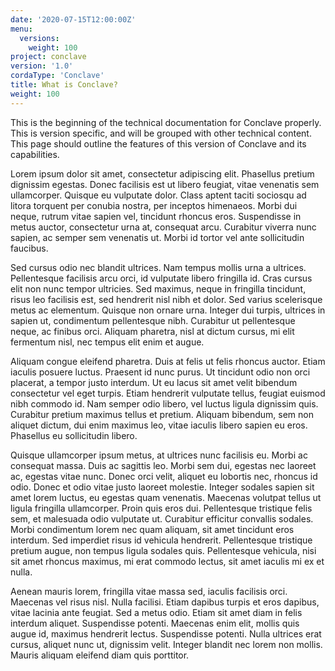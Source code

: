 ```yaml
---
date: '2020-07-15T12:00:00Z'
menu:
  versions:
    weight: 100
project: conclave
version: '1.0'
cordaType: 'Conclave'
title: What is Conclave?
weight: 100
---
```


This is the beginning of the technical documentation for Conclave properly. This is version specific, and will be grouped with other technical content. This page should outline the features of this version of Conclave and its capabilities.

Lorem ipsum dolor sit amet, consectetur adipiscing elit. Phasellus pretium dignissim egestas. Donec facilisis est ut libero feugiat, vitae venenatis sem ullamcorper. Quisque eu vulputate dolor. Class aptent taciti sociosqu ad litora torquent per conubia nostra, per inceptos himenaeos. Morbi dui neque, rutrum vitae sapien vel, tincidunt rhoncus eros. Suspendisse in metus auctor, consectetur urna at, consequat arcu. Curabitur viverra nunc sapien, ac semper sem venenatis ut. Morbi id tortor vel ante sollicitudin faucibus.

Sed cursus odio nec blandit ultrices. Nam tempus mollis urna a ultrices. Pellentesque facilisis arcu orci, id vulputate libero fringilla id. Cras cursus elit non nunc tempor ultricies. Sed maximus, neque in fringilla tincidunt, risus leo facilisis est, sed hendrerit nisl nibh et dolor. Sed varius scelerisque metus ac elementum. Quisque non ornare urna. Integer dui turpis, ultrices in sapien ut, condimentum pellentesque nibh. Curabitur ut pellentesque neque, ac finibus orci. Aliquam pharetra, nisl at dictum cursus, mi elit fermentum nisl, nec tempus elit enim et augue.

Aliquam congue eleifend pharetra. Duis at felis ut felis rhoncus auctor. Etiam iaculis posuere luctus. Praesent id nunc purus. Ut tincidunt odio non orci placerat, a tempor justo interdum. Ut eu lacus sit amet velit bibendum consectetur vel eget turpis. Etiam hendrerit vulputate tellus, feugiat euismod nibh commodo id. Nam semper odio libero, vel luctus ligula dignissim quis. Curabitur pretium maximus tellus et pretium. Aliquam bibendum, sem non aliquet dictum, dui enim maximus leo, vitae iaculis libero sapien eu eros. Phasellus eu sollicitudin libero.

Quisque ullamcorper ipsum metus, at ultrices nunc facilisis eu. Morbi ac consequat massa. Duis ac sagittis leo. Morbi sem dui, egestas nec laoreet ac, egestas vitae nunc. Donec orci velit, aliquet eu lobortis nec, rhoncus id odio. Donec et odio vitae justo laoreet molestie. Integer sodales sapien sit amet lorem luctus, eu egestas quam venenatis. Maecenas volutpat tellus ut ligula fringilla ullamcorper. Proin quis eros dui. Pellentesque tristique felis sem, et malesuada odio vulputate ut. Curabitur efficitur convallis sodales. Morbi condimentum lorem nec quam aliquam, sit amet tincidunt eros interdum. Sed imperdiet risus id vehicula hendrerit. Pellentesque tristique pretium augue, non tempus ligula sodales quis. Pellentesque vehicula, nisi sit amet rhoncus maximus, mi erat commodo lectus, sit amet iaculis mi ex et nulla.

Aenean mauris lorem, fringilla vitae massa sed, iaculis facilisis orci. Maecenas vel risus nisl. Nulla facilisi. Etiam dapibus turpis et eros dapibus, vitae lacinia ante feugiat. Sed a metus odio. Etiam sit amet diam in felis interdum aliquet. Suspendisse potenti. Maecenas enim elit, mollis quis augue id, maximus hendrerit lectus. Suspendisse potenti. Nulla ultrices erat cursus, aliquet nunc ut, dignissim velit. Integer blandit nec lorem non mollis. Mauris aliquam eleifend diam quis porttitor.
